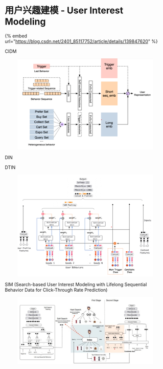 # 用户兴趣建模 - User Interest Modeling

{% embed url="https://blog.csdn.net/2401_85117752/article/details/139847620" %}

CIDM

<figure><img src="../.gitbook/assets/image (2) (1).png" alt=""><figcaption></figcaption></figure>

DIN



DTIN

<figure><img src="../.gitbook/assets/image (3) (1).png" alt=""><figcaption></figcaption></figure>



SIM  (Search-based User Interest Modeling with Lifelong Sequential Behavior Data for Click-Through Rate Prediction)

<figure><img src="../.gitbook/assets/image (33).png" alt=""><figcaption></figcaption></figure>





